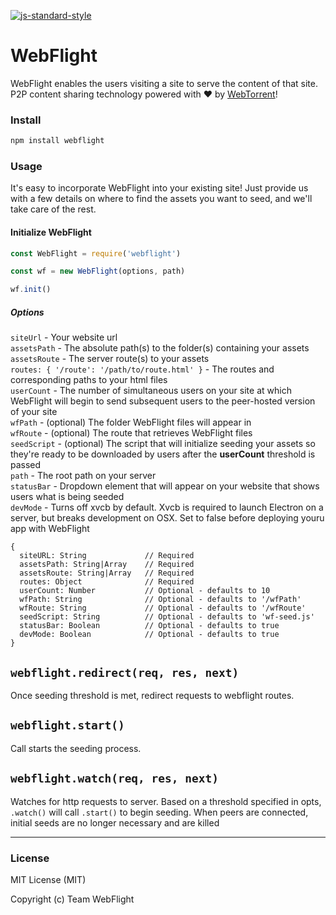 
[![js-standard-style](https://img.shields.io/badge/code%20style-standard-brightgreen.svg)](https://www.standardjs.com)

# WebFlight
WebFlight enables the users visiting a site to serve the content of that site. P2P content sharing technology powered with :heart: by [WebTorrent](https://webtorrent.io)!

### Install
```bash
npm install webflight
```

### Usage

It's easy to incorporate WebFlight into your existing site! Just provide us with a few details on where to find the assets you want to seed, and we'll take care of the rest.

#### Initialize WebFlight

```javascript
const WebFlight = require('webflight')

const wf = new WebFlight(options, path)

wf.init()
```

##### Options

```siteUrl``` - Your website url
<br>```assetsPath``` - The absolute path(s) to the folder(s) containing your assets
<br>```assetsRoute``` - The server route(s) to your assets
<br>```routes: { '/route': '/path/to/route.html' }``` - The routes and corresponding paths to your html files
<br>```userCount``` - The number of simultaneous users on your site at which WebFlight will begin to send subsequent users to the peer-hosted version of your site
<br>```wfPath``` - (optional) The folder WebFlight files will appear in
<br>```wfRoute``` - (optional) The route that retrieves WebFlight files
<br>```seedScript``` - (optional) The script that will initialize seeding your assets so they're ready to be downloaded by users after the **userCount** threshold is passed
<br>`path` - The root path on your server
<br>`statusBar` - Dropdown element that will appear on your website that shows users what is being seeded
<br>`devMode` - Turns off xvcb by default. Xvcb is required to launch Electron
on a server, but breaks development on OSX. Set to false before deploying youru
app with WebFlight
```
{
  siteURL: String             // Required
  assetsPath: String|Array    // Required
  assetsRoute: String|Array   // Required
  routes: Object              // Required
  userCount: Number           // Optional - defaults to 10
  wfPath: String              // Optional - defaults to '/wfPath'
  wfRoute: String             // Optional - defaults to '/wfRoute'
  seedScript: String          // Optional - defaults to 'wf-seed.js'
  statusBar: Boolean          // Optional - defaults to true
  devMode: Boolean            // Optional - defaults to true
}
```

## `webflight.redirect(req, res, next)`
Once seeding threshold is met, redirect requests to webflight routes.

## `webflight.start()`
Call starts the seeding process.

## `webflight.watch(req, res, next)`
Watches for http requests to server. Based on a threshold specified in opts, `.watch()` will call `.start()` to begin seeding. When peers are connected, initial seeds are no longer necessary and are killed

---

### License
MIT License (MIT)

Copyright (c) Team WebFlight

